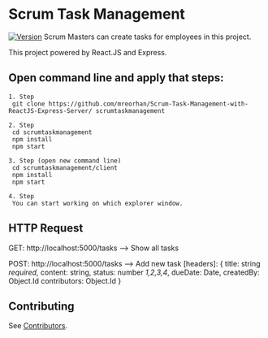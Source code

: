 # Scrum Task Management

[![Version][npm-image]][npm-url]  Scrum Masters can create tasks for employees in this project.

This project powered by React.JS and Express.

Open command line and apply that steps:
-----------
```
1. Step
 git clone https://github.com/mreorhan/Scrum-Task-Management-with-ReactJS-Express-Server/ scrumtaskmanagement

2. Step
 cd scrumtaskmanagement
 npm install
 npm start

3. Step (open new command line)
 cd scrumtaskmanagement/client
 npm install
 npm start

4. Step
 You can start working on which explorer window.
```


HTTP Request
-----------
GET: http://localhost:5000/tasks     --> Show all tasks

POST: http://localhost:5000/tasks    --> Add new task
[headers]:
	{
		title:        string *required*,
		content:      string,
		status:       number *1,2,3,4*,
		dueDate:      Date,
		createdBy:    Object.Id
		contributors: Object.Id
	}
  
  Contributing
------------

See [Contributors](CONTRIBUTORS.md).

[npm-image]: https://img.shields.io/npm/v/react-toastr.svg?style=flat-square
[npm-url]: https://www.npmjs.org/package/react-toastr
